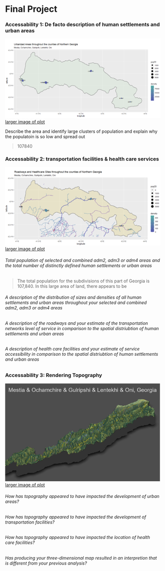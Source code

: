 # Final Project
### Accessability 1: De facto description of human settlements and urban areas
![](urbanarrea.png)
[larger image of plot](urbanarrea.png)

Describe the area and identify large clusters of population and explain why the populatoin is so low and spread out
> 107840

### Accessability 2: transportation facilities & health care services
![](healthytogether.png)
[larger image of plot](healthytogether.png)

###### Total population of selected and combined adm2, adm3 or adm4 areas and the total number of distinctly defined human settlements or urban areas
> The total population for the subdivisions of this part of Georgia is 107,840. In this large area of land, there appears to be 
###### A description of the distribution of sizes and densities of all human settlements and urban areas throughout your selected and combined adm2, adm3 or adm4 areas
> 
###### A description of the roadways and your estimate of the transportation networks level of service in comparison to the spatial distriubtion of human settlements and urban areas
> 
###### A description of health care facilities and your estimate of service accessibility in comparison to the spatial distriubtion of human settlements and urban areas
> 

### Accessability 3: Rendering Topography
![](3dtp[p.png)
[larger image of plot](mytopo.png)

###### How has topography appeared to have impacted the development of urban areas?
> 
###### How has topography appeared to have impacted the development of transportation facilities?
> 
###### How has topography appeared to have impacted the location of health care facilities?
> 
###### Has producing your three-dimensional map resulted in an interpretion that is different from your previous analysis?
> 
